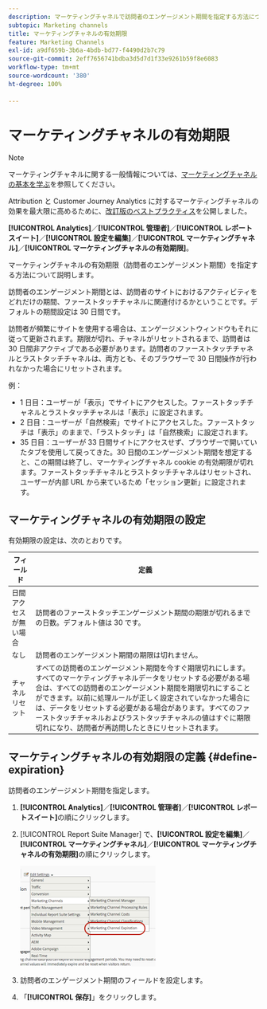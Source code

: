 ```yaml
---
description: マーケティングチャネルで訪問者のエンゲージメント期間を指定する方法について説明します。
subtopic: Marketing channels
title: マーケティングチャネルの有効期限
feature: Marketing Channels
exl-id: a9df659b-3b6a-4bdb-bd77-f4490d2b7c79
source-git-commit: 2eff7656741bdba3d5d7d1f33e9261b59f8e6083
workflow-type: tm+mt
source-wordcount: '380'
ht-degree: 100%

---
```


# マーケティングチャネルの有効期限

>[!NOTE]
>
> マーケティングチャネルに関する一般情報については、[マーケティングチャネルの基本を学ぶ](/help/components/c-marketing-channels/c-getting-started-mchannel.md)を参照してください。
>
> Attribution と Customer Journey Analytics に対するマーケティングチャネルの効果を最大限に高めるために、[改訂版のベストプラクティス](/help/components/c-marketing-channels/mchannel-best-practices.md)を公開しました。

**[!UICONTROL Analytics]**／**[!UICONTROL 管理者]**／**[!UICONTROL レポートスイート]**／**[!UICONTROL 設定を編集]**／**[!UICONTROL マーケティングチャネル]**／**[!UICONTROL マーケティングチャネルの有効期限]**。

マーケティングチャネルの有効期限（訪問者のエンゲージメント期間）を指定する方法について説明します。

訪問者のエンゲージメント期間とは、訪問者のサイトにおけるアクティビティをどれだけの期間、ファーストタッチチャネルに関連付けるかということです。デフォルトの期間設定は 30 日間です。

訪問者が頻繁にサイトを使用する場合は、エンゲージメントウィンドウもそれに従って更新されます。期限が切れ、チャネルがリセットされるまで、訪問者は 30 日間非アクティブである必要があります。訪問者のファーストタッチチャネルとラストタッチチャネルは、両方とも、そのブラウザーで 30 日間操作が行われなかった場合にリセットされます。

例：

* 1 日目：ユーザーが「表示」でサイトにアクセスした。ファーストタッチチャネルとラストタッチチャネルは「表示」に設定されます。
* 2 日目：ユーザーが「自然検索」でサイトにアクセスした。ファーストタッチは「表示」のままで、「ラストタッチ」は「自然検索」に設定されます。
* 35 日目：ユーザーが 33 日間サイトにアクセスせず、ブラウザーで開いていたタブを使用して戻ってきた。30 日間のエンゲージメント期間を想定すると、この期間は終了し、マーケティングチャネル cookie の有効期限が切れます。ファーストタッチチャネルとラストタッチチャネルはリセットされ、ユーザーが内部 URL から来ているため「セッション更新」に設定されます。

## マーケティングチャネルの有効期限の設定

有効期限の設定は、次のとおりです。

| フィールド | 定義 |
|--- |--- |
| 日間アクセスが無い場合 | 訪問者のファーストタッチエンゲージメント期間の期限が切れるまでの日数。デフォルト値は 30 です。 |
| なし | 訪問者のエンゲージメント期間の期限は切れません。 |
| チャネルリセット | すべての訪問者のエンゲージメント期間を今すぐ期限切れにします。すべてのマーケティングチャネルデータをリセットする必要がある場合は、すべての訪問者のエンゲージメント期間を期限切れにすることができます。以前に処理ルールが正しく設定されていなかった場合には、データをリセットする必要がある場合があります。すべてのファーストタッチチャネルおよびラストタッチチャネルの値はすぐに期限切れになり、訪問者が再訪問したときにリセットされます。 |

## マーケティングチャネルの有効期限の定義 {#define-expiration}

訪問者のエンゲージメント期間を指定します。

1. **[!UICONTROL Analytics]**／**[!UICONTROL 管理者]**／**[!UICONTROL レポートスイート]**&#x200B;の順にクリックします。
2. [!UICONTROL Report Suite Manager] で、**[!UICONTROL 設定を編集]**／**[!UICONTROL マーケティングチャネル]**／**[!UICONTROL マーケティングチャネルの有効期限]**&#x200B;の順にクリックします。

   ![](assets/mchannel_expiration.png)

3. 訪問者のエンゲージメント期間のフィールドを設定します。
4. 「**[!UICONTROL 保存]**」をクリックします。
